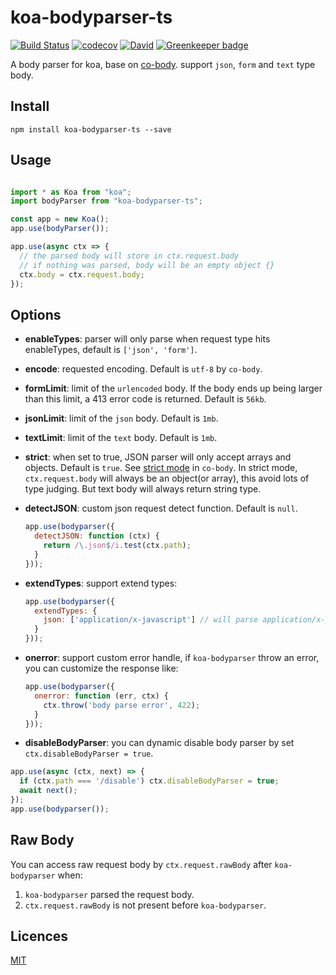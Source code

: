 koa-bodyparser-ts
=================

[![Build Status](https://travis-ci.org/HKUST-VISLab/koa-bodyparser-ts.svg?branch=master)](https://travis-ci.org/HKUST-VISLab/koa-bodyparser-ts)
[![codecov](https://codecov.io/gh/HKUST-VISLab/koa-bodyparser-ts/branch/master/graph/badge.svg)](https://codecov.io/gh/HKUST-VISLab/koa-bodyparser-ts)
[![David](https://david-dm.org/HKUST-VISLab/koa-bodyparser-ts/status.svg)](https://github.com/HKUST-VISLab/koa-bodyparser-ts)
[![Greenkeeper badge](https://badges.greenkeeper.io/HKUST-VISLab/koa-bodyparser-ts.svg)](https://greenkeeper.io/)


A body parser for koa, base on [co-body](https://github.com/tj/co-body). support `json`, `form` and `text` type body.

## Install

`npm install koa-bodyparser-ts --save`

## Usage

```ts

import * as Koa from "koa";
import bodyParser from "koa-bodyparser-ts";

const app = new Koa();
app.use(bodyParser());

app.use(async ctx => {
  // the parsed body will store in ctx.request.body
  // if nothing was parsed, body will be an empty object {}
  ctx.body = ctx.request.body;
});
```

## Options

* **enableTypes**: parser will only parse when request type hits enableTypes, default is `['json', 'form']`.
* **encode**: requested encoding. Default is `utf-8` by `co-body`.
* **formLimit**: limit of the `urlencoded` body. If the body ends up being larger than this limit, a 413 error code is returned. Default is `56kb`.
* **jsonLimit**: limit of the `json` body. Default is `1mb`.
* **textLimit**: limit of the `text` body. Default is `1mb`.
* **strict**: when set to true, JSON parser will only accept arrays and objects. Default is `true`. See [strict mode](https://github.com/cojs/co-body#options) in `co-body`. In strict mode, `ctx.request.body` will always be an object(or array), this avoid lots of type judging. But text body will always return string type.
* **detectJSON**: custom json request detect function. Default is `null`.

  ```js
  app.use(bodyparser({
    detectJSON: function (ctx) {
      return /\.json$/i.test(ctx.path);
    }
  }));
  ```

* **extendTypes**: support extend types:

  ```js
  app.use(bodyparser({
    extendTypes: {
      json: ['application/x-javascript'] // will parse application/x-javascript type body as a JSON string
    }
  }));
  ```

* **onerror**: support custom error handle, if `koa-bodyparser` throw an error, you can customize the response like:

  ```js
  app.use(bodyparser({
    onerror: function (err, ctx) {
      ctx.throw('body parse error', 422);
    }
  }));
  ```

* **disableBodyParser**: you can dynamic disable body parser by set `ctx.disableBodyParser = true`.

```js
app.use(async (ctx, next) => {
  if (ctx.path === '/disable') ctx.disableBodyParser = true;
  await next();
});
app.use(bodyparser());
```

## Raw Body

You can access raw request body by `ctx.request.rawBody` after `koa-bodyparser` when:

1. `koa-bodyparser` parsed the request body.
2. `ctx.request.rawBody` is not present before `koa-bodyparser`.

## Licences

[MIT](LICENSE)

